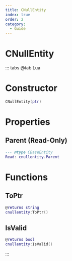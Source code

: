 ```yaml
---
title: CNullEntity
index: true
order: 2
category:
  - Guide
---
```


# CNullEntity

::: tabs
@tab Lua
# Constructor
```lua
CNullEntity(ptr)
```
# Properties
## Parent (Read-Only)
```lua
--- @type CBaseEntity
Read: cnullentity.Parent
```
# Functions
## ToPtr
```lua
@returns string
cnullentity:ToPtr()
```
## IsValid
```lua
@returns bool
cnullentity:IsValid()
```

:::